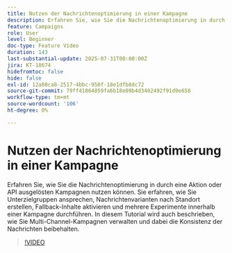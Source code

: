 ```yaml
---
title: Nutzen der Nachrichtenoptimierung in einer Kampagne
description: Erfahren Sie, wie Sie die Nachrichtenoptimierung in durch eine Aktion oder API ausgelösten Kampagnen nutzen können. Sie erfahren, wie Sie Unterzielgruppen ansprechen, Nachrichtenvarianten nach Standort erstellen, Fallback-Inhalte aktivieren und mehrere Experimente innerhalb einer Kampagne durchführen. In diesem Tutorial wird auch beschrieben, wie Sie Multi-Channel-Kampagnen verwalten und dabei die Konsistenz der Nachrichten beibehalten.
feature: Campaigns
role: User
level: Beginner
doc-type: Feature Video
duration: 143
last-substantial-update: 2025-07-31T00:00:00Z
jira: KT-18674
hidefromtoc: false
hide: false
exl-id: 12a80ca8-2517-4bbc-950f-18e1dfb8dc72
source-git-commit: 79ff41864859fa6b18e09b4d3402492f91d9e658
workflow-type: tm+mt
source-wordcount: '106'
ht-degree: 0%

---
```


# Nutzen der Nachrichtenoptimierung in einer Kampagne

Erfahren Sie, wie Sie die Nachrichtenoptimierung in durch eine Aktion oder API ausgelösten Kampagnen nutzen können. Sie erfahren, wie Sie Unterzielgruppen ansprechen, Nachrichtenvarianten nach Standort erstellen, Fallback-Inhalte aktivieren und mehrere Experimente innerhalb einer Kampagne durchführen. In diesem Tutorial wird auch beschrieben, wie Sie Multi-Channel-Kampagnen verwalten und dabei die Konsistenz der Nachrichten beibehalten.

>[!VIDEO](https://video.tv.adobe.com/v/3470368/?learn=on&enablevpops)
